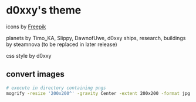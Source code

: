 # d0xxy's theme

icons by [Freepik](https://www.flaticon.com/search?author_id=1&style_id=162&type=standard&word=satellite)

planets by Timo_KA, Slippy, DawnofUwe, d0xxy
ships, research, buildings by steamnova (to be replaced in later release)

css style by d0xxy


## convert images

```sh
# execute in directory containing pngs
mogrify -resize '200x200^' -gravity Center -extent 200x200 -format jpg -quality 99 *.png
```
